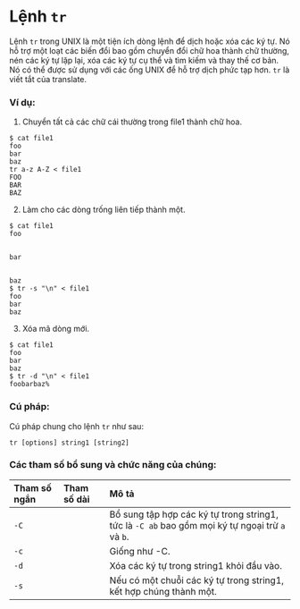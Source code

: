 # Lệnh `tr`

Lệnh `tr` trong UNIX là một tiện ích dòng lệnh để dịch hoặc xóa các ký tự.
Nó hỗ trợ một loạt các biến đổi bao gồm chuyển đổi chữ hoa thành chữ thường, nén các ký tự lặp lại, xóa các ký tự cụ thể và tìm kiếm và thay thế cơ bản.
Nó có thể được sử dụng với các ống UNIX để hỗ trợ dịch phức tạp hơn. `tr` là viết tắt của translate.

### Ví dụ:

1. Chuyển tất cả các chữ cái thường trong file1 thành chữ hoa.

```
$ cat file1
foo
bar
baz
tr a-z A-Z < file1
FOO
BAR
BAZ
```

2. Làm cho các dòng trống liên tiếp thành một.

```
$ cat file1
foo


bar


baz
$ tr -s "\n" < file1
foo
bar
baz
```

3. Xóa mã dòng mới.

```
$ cat file1
foo
bar
baz
$ tr -d "\n" < file1
foobarbaz%
```

### Cú pháp:

Cú pháp chung cho lệnh `tr` như sau:

```
tr [options] string1 [string2]
```

### Các tham số bổ sung và chức năng của chúng:

| **Tham số ngắn**    | **Tham số dài**    | **Mô tả**                                                                                                     |
| :------------- | :------------ | :------------------------------------------------------------------------------------------------------------ |
| `-C`           |               | Bổ sung tập hợp các ký tự trong string1, tức là `-C ab` bao gồm mọi ký tự ngoại trừ `a` và `b`.               |
| `-c`           |               | Giống như -C.                                                                                                 |
| `-d`           |               | Xóa các ký tự trong string1 khỏi đầu vào.                                                                     |
| `-s`           |               | Nếu có một chuỗi các ký tự trong string1, kết hợp chúng thành một.                                            |